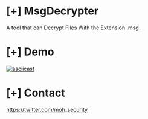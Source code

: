 # [+] MsgDecrypter

A tool that can Decrypt Files With the Extension .msg . 


# [+] Demo 

[![asciicast](https://preview.ibb.co/eOnZiw/111.png)](https://asciinema.org/a/OUC2JDgdi5iebf5odbArEzxW7)

# [+] Contact 

https://twitter.com/moh_security
